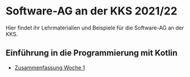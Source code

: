# Software-AG an der KKS 2021/22
Hier findet ihr Lehrmaterialien und Beispiele für die Software-AG an der KKS.

## Einführung in die Programmierung mit Kotlin
* [Zusammenfassung Woche 1](tree/main/src/main/kotlin/week1)
